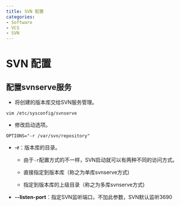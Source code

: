 ```yaml
---
title: SVN 配置
categories:
- Software
- VCS
- SVN
---
```

# SVN 配置

## 配置svnserve服务

- 将创建的版本库交给SVN服务管理。

```shell
vim /etc/sysconfig/svnserve
```

- 修改启动选项。

```
OPTIONS="-r /var/svn/repository"
```

- **-r**：版本库的目录。

    - 由于`-r`配置方式的不一样，SVN启动就可以有两种不同的访问方式。

    - 直接指定到版本库（称之为单库svnserve方式)
    - 指定到版本库的上级目录（称之为多库svnserve方式)

- **--listen-port**：指定SVN监听端口，不加此参数，SVN默认监听3690